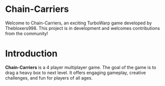 # Chain-Carriers
Welcome to Chain-Carriers, an exciting TurboWarp game developed by Thebloxers998. This project is in development and welcomes contributions from the community!

# Introduction
**Chain-Carriers** is a 4 player multiplayer game. 
The goal of the game is to drag a heavy box to next level. It offers engaging gameplay, creative challenges, and fun for players of all ages.
